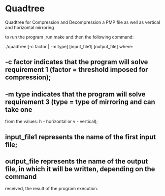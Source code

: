 # Quadtree
Quadtree for Compression and Decompression a PMP file as well as vertical and horizontal mirroring

to run the program ,run make and then the following command:

  ./quadtree [-c factor |  -m type] [input_file1] [output_file] where:
  
## -c factor indicates that the program will solve requirement 1 (factor = threshold imposed for compression);
##  -m type indicates that the program will solve requirement 3 (type = type of mirroring and can take one
from the values: h - horizontal or v - vertical);
## input_file1 represents the name of the first input file;
## output_file represents the name of the output file, in which it will be written, depending on the command
received, the result of the program execution.
